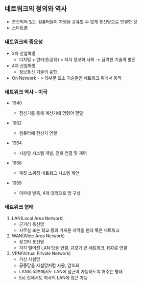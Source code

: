 ## 네트워크의 정의와 역사

- 분산되어 있는 컴퓨터들이 자원을 공유할 수 있게 통신망으로 연결한 것
- 스마트폰

### 네트워크의 중요성

- 3차 산업혁명
  - 디지털 + 인터넷(공유) = 지식 정보화 사회 -> 급격한 기술의 발전
- 4차 산업혁명
  - 정보통신 기술의 융합 
- On Network - > 대부분 요소 기술들은 네트워크 위에서 동작

### 네트워크 역사 - 미국

- 1940
  - 전신기를 통해 계산기에 명령어 전달

- 1962
  - 컴퓨터에 전신기 연결
- 1964
  - 시분할 시스템 개발, 전화 연결 및 제어
- 1968
  - 패킷 스위칭 네트워크 시스템 제안
- 1969 
  - 아파넷 발족, 4개 대학으로 망 구성

### 네트워크 형태

1. LAN(Local Area Network)
   - 근거리 통신망
   - 사무실 또는 학교 등의 가까운 지역을 한데 묶은 네트워크
2. WAN(Wide Area Network)
   - 장고리 통신망
   - 각각 떨어진 LAN 망을 연결, 규모가 큰 네트워크, ISO로 연결
3. VPN(Virtual Private Network)
   - 가상 사설망
   - 공중망을 사설망처럼 사용, 암호화
   - LAN의 외부에서도 LAN에 접근이 가능하도록 해주는 형태
   - Ex) 집에서도 회사의 LAN에 접근 가능